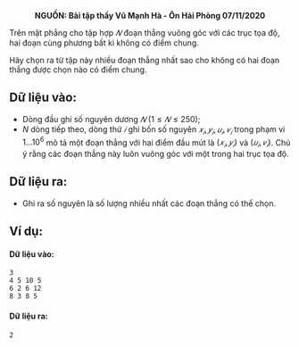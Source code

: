 **<center>NGUỒN: Bài tập thầy Vũ Mạnh Hà - Ôn Hải Phòng 07/11/2020</center>**

Trên mặt phẳng cho tập hợp $𝑁$ đoạn thẳng vuông góc với các trục tọa độ, hai đoạn cùng phương bất kì không có điểm chung.

Hãy chọn ra từ tập này nhiều đoạn thẳng nhất sao cho không có hai đoạn thẳng được chọn nào có điểm chung.

## Dữ liệu vào:
- Dòng đầu ghi số nguyên dương $𝑁\ (1 ≤ 𝑁 ≤ 250)$;
- $N$ dòng tiếp theo, dòng thứ $𝑖$ ghi bốn số nguyên $𝑥_𝑖, 𝑦_𝑖, 𝑢_𝑖, 𝑣_𝑖$ trong phạm vi $1 … 10^6$ mô tả một đoạn thẳng với hai điểm đầu mút là $(𝑥_𝑖, 𝑦_𝑖)$ và $(𝑢_𝑖, 𝑣_𝑖)$. Chú ý rằng các đoạn thẳng này luôn vuông góc với một trong hai trục tọa độ.

## Dữ liệu ra:
- Ghi ra số nguyên là số lượng nhiều nhất các đoạn thẳng có thể chọn.

## Ví dụ:
#### Dữ liệu vào:
```
3
4 5 10 5
6 2 6 12
8 3 8 5
```

#### Dữ liệu ra:
```
2
```